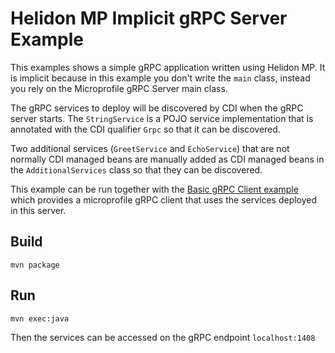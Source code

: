 
# Helidon MP Implicit gRPC Server Example

This examples shows a simple gRPC application written using Helidon MP.
It is implicit because in this example you don't write the
`main` class, instead you rely on the Microprofile gRPC Server main class.

The gRPC services to deploy will be discovered by CDI when the gRPC server starts.
The `StringService` is a POJO service implementation that is annotated with the
CDI qualifier `Grpc` so that it can be discovered.

Two additional services (`GreetService` and `EchoService`) that are not normally CDI
managed beans are manually added as CDI managed beans in the `AdditionalServices` class
so that they can be discovered.
  
This example can be run together with the [Basic gRPC Client example](../basic-client/README.md) 
which provides a microprofile gRPC client that uses the services deployed in this server.

## Build

```
mvn package
```

## Run

```
mvn exec:java
```

Then the services can be accessed on the gRPC endpoint `localhost:1408`

